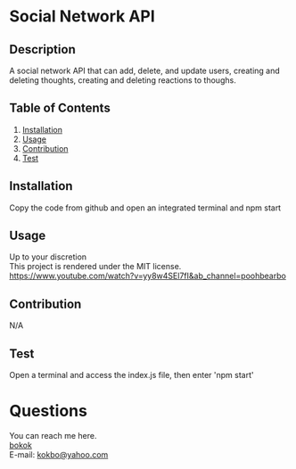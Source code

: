   # Social Network API

  ## Description 
  A social network API that can add, delete, and update users, creating and deleting thoughts, creating and deleting reactions to thoughs.

  ## Table of Contents
  1. [Installation](#Installation)
  2. [Usage](#Usage)
  3. [Contribution](#Contribution)
  4. [Test](#Test)

  ## Installation
  Copy the code from github and open an integrated terminal and npm start

  ## Usage 
  Up to your discretion<br>
  This project is rendered under the MIT license.
  https://www.youtube.com/watch?v=yy8w4SEl7fI&ab_channel=poohbearbo

  ## Contribution
  N/A

  ## Test
  Open a terminal and access the index.js file, then enter 'npm start'

  
  # Questions
   You can reach me here.<br>
   [bokok](github.com/bokok)<br>
   E-mail: <kokbo@yahoo.com>
